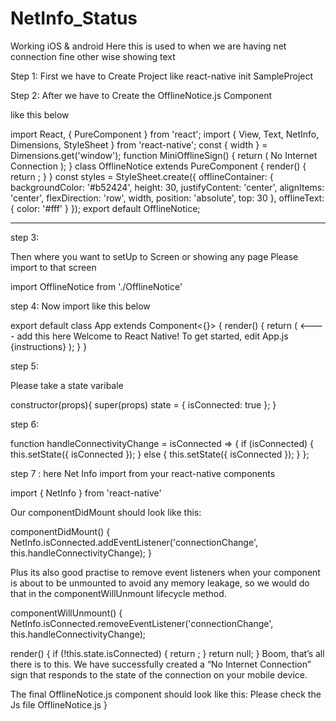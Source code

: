 # NetInfo_Status
Working iOS & android
Here this is used to when we are having net connection fine other wise showing text 

Step 1: 
First we have to Create Project like  react-native init SampleProject

Step 2: 
After we have to Create the OfflineNotice.js Component

like this below

import React, { PureComponent } from 'react';
import { View, Text, NetInfo, Dimensions, StyleSheet } from 'react-native';
const { width } = Dimensions.get('window');
function MiniOfflineSign() {
  return (
    <View style={styles.offlineContainer}>
      <Text style={styles.offlineText}>No Internet Connection</Text>
    </View>
  );
}
class OfflineNotice extends PureComponent {
  render() {
      return <MiniOfflineSign />;
  }
}
const styles = StyleSheet.create({
  offlineContainer: {
    backgroundColor: '#b52424',
    height: 30,
    justifyContent: 'center',
    alignItems: 'center',
    flexDirection: 'row',
    width,
    position: 'absolute',
    top: 30
  },
  offlineText: { 
    color: '#fff'
  }
});
export default OfflineNotice;

---------------------------------------------------

step 3:

Then where you want to setUp to Screen  or showing any page Please import to that screen 

import OfflineNotice from './OfflineNotice'


step 4: Now  import like this below

export default class App extends Component<{}> {
  render() {
    return (
      <View style={styles.container}>
        <OfflineNotice /> <---- add this here
        <Text style={styles.welcome}>Welcome to React Native!</Text>
        <Text style={styles.instructions}>To get started, edit App.js</Text>
        <Text style={styles.instructions}>{instructions}</Text>
      </View>
    );
  }
}



step 5:

Please take a  state varibale

constructor(props){
super(props)
state = {
    isConnected: true
};
}

step 6: 

function handleConnectivityChange = isConnected => {
    if (isConnected) {
      this.setState({ isConnected });
    } else {
      this.setState({ isConnected });
    }
  };

step 7  : here Net Info import from your react-native components

import { NetInfo } from 'react-native' 


Our componentDidMount should look like this:

componentDidMount() {
  NetInfo.isConnected.addEventListener('connectionChange', this.handleConnectivityChange);
}


Plus its also good practise to remove event listeners when your component is about to be unmounted to avoid any memory leakage, so we would do that in the componentWillUnmount lifecycle method.

componentWillUnmount() {
    NetInfo.isConnected.removeEventListener('connectionChange', this.handleConnectivityChange);

render() {
    if (!this.state.isConnected) {
      return <MiniOfflineSign />;
    }
    return null;
  }
Boom, that’s all there is to this. We have successfully created a “No Internet Connection” sign that responds to the state of the connection on your mobile device.



The final OfflineNotice.js component should look like this: 
Please check the Js file OfflineNotice.js 
 }



